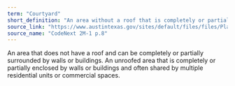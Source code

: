 ```yaml
---
term: "Courtyard"
short_definition: "An area without a roof that is completely or partially surrounded by walls or buildings."
source_link: "https://www.austintexas.gov/sites/default/files/files/Planning/CodeNEXT/ALDC_PRD_23_LandDevelopmentCode_Combined_2017_0130_web.pdf"
source_name: "CodeNext 2M-1 p.8"
---
```

An area that does not have a roof and can be completely or partially surrounded by walls or buildings.
An unroofed area that is completely or partially enclosed by walls or buildings and often shared by multiple residential units or commercial spaces.
